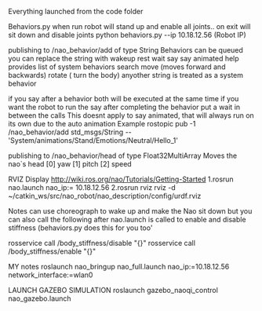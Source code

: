 
Everything launched from the code folder

Behaviors.py
when run robot will stand up and  enable all joints.. on exit will sit down and disable joints
python behaviors.py --ip 10.18.12.56 (Robot IP)

publishing to /nao_behavior/add of type String
Behaviors can be queued
you can replace the string with
wakeup
rest
wait <seconds>
say
say animated
help  provides list of system behaviors
search
move (moves forward and backwards)
rotate ( turn the body)
anyother string is treated as a system behavior

if you say after a behavior both will be executed at the same time
if you want the robot to run the say after completing the behavior put a wait in between the calls
This doesnt apply to say animated, that will always run on its own due to the auto animation
Example rostopic pub -1 /nao_behavior/add std_msgs/String -- 'System/animations/Stand/Emotions/Neutral/Hello_1'

publishing to /nao_behavior/head of type Float32MultiArray
Moves the nao`s head 
[0] yaw
[1] pitch
[2] speed






RVIZ Display
http://wiki.ros.org/nao/Tutorials/Getting-Started
1.rosrun nao.launch nao_ip:= 10.18.12.56
2.rosrun rviz rviz -d ~/catkin_ws/src/nao_robot/nao_description/config/urdf.rviz


Notes
can use choreograph to wake up and make the Nao sit down but you can also call the following after nao.launch is called to enable and disable stiffness (behaviors.py does this for you too'

rosservice call /body_stiffness/disable "{}"
rosservice call /body_stiffness/enable "{}"



MY notes
roslaunch nao_bringup nao_full.launch nao_ip:=10.18.12.56 network_interface:=wlan0

LAUNCH GAZEBO SIMULATION
roslaunch gazebo_naoqi_control nao_gazebo.launch
